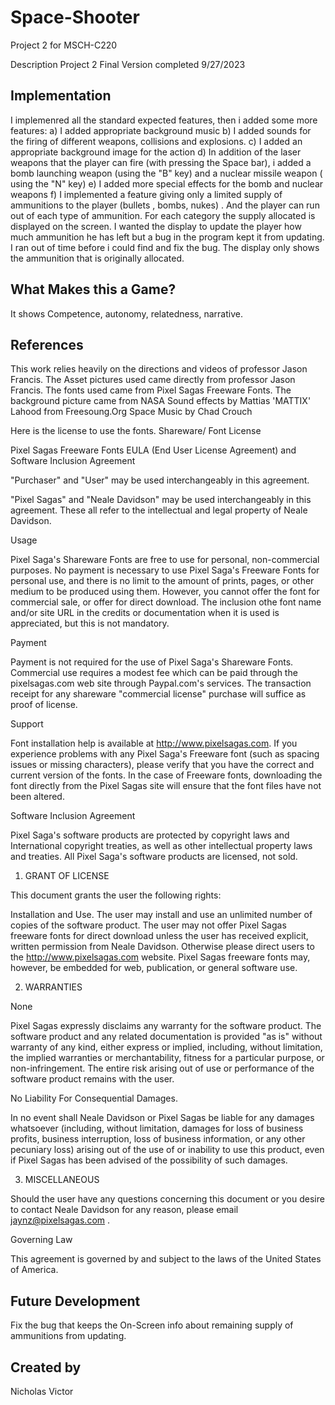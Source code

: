 # Space-Shooter
Project 2 for MSCH-C220


Description
Project 2 Final Version completed 9/27/2023
## Implementation
I implemenred all the standard expected features, then i added some more features:
a) I added appropriate background music
b) I added sounds for the firing of different weapons, collisions and explosions.
c) I added an appropriate background image for the action
d) In addition of the laser weapons that the player can fire (with pressing the Space bar), i added a bomb launching weapon (using the "B" key) and a nuclear missile weapon ( using the "N" key)
e) I added more special effects for the bomb and nuclear weapons
f) I implemented a feature giving only a limited supply of ammunitions to the player (bullets , bombs, nukes) . And the player can run out of each type of ammunition. For each category the supply allocated is displayed on the screen. I wanted the display to update the player how much ammunition he has left but a bug in the program kept it from updating. I ran out of time before i could find and fix the bug. The display only shows the ammunition that is originally allocated.

## What Makes this a Game?
It shows Competence, autonomy, relatedness, narrative.
## References
This work relies heavily on the directions and videos of professor Jason Francis. The Asset pictures used came directly from professor Jason Francis. 
The fonts used came from Pixel Sagas Freeware Fonts.
The background picture came from NASA
Sound effects by Mattias 'MATTIX' Lahood from Freesoung.Org
Space Music by Chad Crouch

Here is the license to use the fonts.
Shareware/ Font License

Pixel Sagas Freeware Fonts EULA (End User License Agreement) and Software Inclusion Agreement

"Purchaser" and "User" may be used interchangeably in this agreement.

"Pixel Sagas" and "Neale Davidson" may be used interchangeably in this agreement. These all refer to the intellectual and legal property of Neale Davidson.

Usage

Pixel Saga's Shareware Fonts are free to use for personal, non-commercial purposes. No payment is necessary to use Pixel Saga's Freeware Fonts for personal use, and there is no limit to the amount of prints, pages, or other medium to be produced using them. However, you cannot offer the font for commercial sale, or offer for direct download. The inclusion othe font name and/or site URL in the credits or documentation when it is used is appreciated, but this is not mandatory.

Payment

Payment is not required for the use of Pixel Saga's Shareware Fonts. Commercial use requires a modest fee which can be paid through the pixelsagas.com web site through Paypal.com's services. The transaction receipt for any shareware "commercial license" purchase will suffice as proof of license.

Support

Font installation help is available at http://www.pixelsagas.com. If you experience problems with any Pixel Saga's Freeware font (such as spacing issues or missing characters), please verify that you have the correct and current version of the fonts. In the case of Freeware fonts, downloading the font directly from the Pixel Sagas site will ensure that the font files have not been altered.

Software Inclusion Agreement

Pixel Saga's software products are protected by copyright laws and International copyright treaties, as well as other intellectual property laws and treaties. All Pixel Saga's software products are licensed, not sold.

1) GRANT OF LICENSE

This document grants the user the following rights:

Installation and Use. The user may install and use an unlimited number of copies of the software product. The user may not offer Pixel Sagas freeware fonts for direct download unless the user has received explicit, written permission from Neale Davidson. Otherwise please direct users to the http://www.pixelsagas.com website. Pixel Sagas freeware fonts may, however, be embedded for web, publication, or general software use.

2) WARRANTIES

None

Pixel Sagas expressly disclaims any warranty for the software product. The software product and any related documentation is provided "as is" without warranty of any kind, either express or implied, including, without limitation, the implied warranties or merchantability, fitness for a particular purpose, or non-infringement. The entire risk arising out of use or performance of the software product remains with the user.

No Liability For Consequential Damages.

In no event shall Neale Davidson or Pixel Sagas be liable for any damages whatsoever (including, without limitation, damages for loss of business profits, business interruption, loss of business information, or any other pecuniary loss) arising out of the use of or inability to use this product, even if Pixel Sagas has been advised of the possibility of such damages.

3) MISCELLANEOUS

Should the user have any questions concerning this document or you desire to contact Neale Davidson for any reason, please email jaynz@pixelsagas.com .

Governing Law

This agreement is governed by and subject to the laws of the United States of America.

## Future Development
Fix the bug that keeps the On-Screen info about remaining supply of ammunitions from updating.
## Created by
Nicholas Victor

